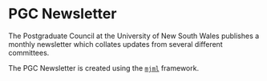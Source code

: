 # PGC Newsletter

The Postgraduate Council at the University of New South Wales publishes a monthly newsletter which collates updates from several different committees.

The PGC Newsletter is created using the [`mjml`](https://github.com/mjmlio/mjml) framework. 
